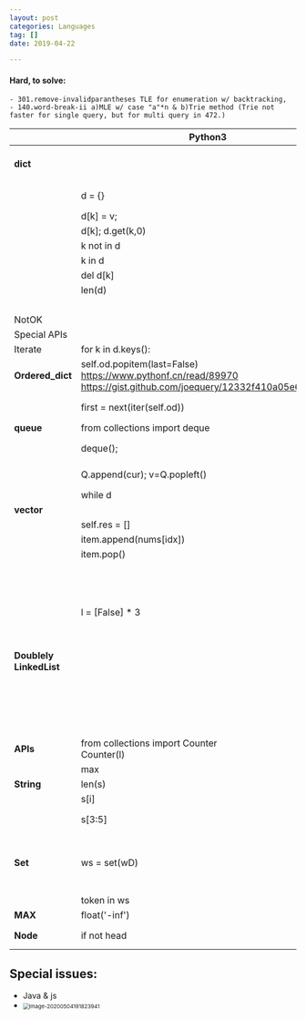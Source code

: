 ```yaml
---
layout: post
categories: Languages
tag: []
date: 2019-04-22

---
```


#### Hard, to solve: 
    - 301.remove-invalidparantheses TLE for enumeration w/ backtracking, 
    - 140.word-break-ii a)MLE w/ case "a"*n & b)Trie method (Trie not faster for single query, but for multi query in 472.)

|                         | Python3                                                      | Cpp                                                          | JS                                                           | Java                                                         |
| ----------------------- | ------------------------------------------------------------ | ------------------------------------------------------------ | ------------------------------------------------------------ | ------------------------------------------------------------ |
| **dict**                |                                                              | include <unordered_map>, //Similar to defaultdict() in python3 |                                                              |                                                              |
|                         | d = {}                                                       | unordered_map<Node*> d;                                      | d = {}; new Map();                                           | Map<Node, Node> visited = new HashMap();                     |
|                         | d[k] = v;                                                    | d[k] = v;                                                    | d[k]=v; map.**set**(0,1)                                     | visited.**put**(k, v)                                        |
|                         | d[k]; d.get(k,0)                                             | d[k];                                                        | d[k]; map.get(k)                                             | visited.get(cur_O)                                           |
|                         | k not in d                                                   | (d.find(k)==d.end())                                         | !(nbr_O.val in visited)                                      | !visited.containsKey(nbr_O)                                  |
|                         | k in d                                                       | (d.find(k)!=d.end())                                         | nbr_O.val in visited; (map.**has**(sum-k))                   | visited.**containsKey**(nbr_O)                               |
|                         | del d[k]                                                     | d.**erase**(key)                                             | this.d.**delete**(key);                                      | this.d.**remove**(key);                                      |
|                         | len(d)                                                       | size()                                                       | d.**size**                                                   | d.size()                                                     |
|                         |                                                              | d.empty()  //true; false                                     |                                                              |                                                              |
| NotOK                   |                                                              |                                                              | {k:v} in Initialization                                      |                                                              |
| Special APIs            |                                                              | reserve(capacity)                                            |                                                              |                                                              |
| Iterate                 | for k in d.keys():                                           | for (auto k: d)                                              | for (var key in dict){}                                      | for(char c:  ransomNote.toCharArray()) {                     |
| **Ordered_dict**        | self.od.popitem(last=False)<br />https://www.pythonf.cn/read/89970<br />https://gist.github.com/joequery/12332f410a05e6c7c949 |                                                              | d = new Map(); APIs↑↑ //ref: https://stackoverflow.com/questions/2798893/ordered-hash-in-javascript | LinkedHashMap<Integer, Integer> d;<br />this.d = new LinkedHashMap<>(); |
|                         | first = next(iter(self.od))                                  |                                                              |                                                              | Integer first = this.d.keySet().iterator().next();           |
| **queue**               | from collections import deque                                | include  <deque>                                             |                                                              |                                                              |
|                         | deque();                                                     | deque<Node*>                                                 | let Q = [];                                                  | Queue<Node> Q = new LinkedList(); //LinkedList<Node> Q = new LinkedList<Node>(); |
|                         | Q.append(cur); v=Q.popleft()                                 | Q.push_back(cur); v=Q.front(),Q.pop_front()                  | Q.push(cur); v=Q.shift()                                     | Q.add(nbr_O);//Q.push(nbr_O); Q.poll();                      |
|                         | while d                                                      | while (!Q.empty())                                           | while (Q.length != 0)                                        | while (!Q.isEmpty())                                         |
| **vector**              |                                                              | include <vector>                                             |                                                              |                                                              |
|                         | self.res = []                                                | vector<vector<int>> result;                                  | res = [];                                                    | List<List<Integer>> res = new ArrayList<List<Integer>>();    |
|                         | item.append(nums[idx])                                       | item.push_back(nums[idx]);                                   | item.push(nums[idx]);                                        | item.add(nums[idx]);                                         |
|                         | item.pop()                                                   | item.pop_back();                                             | item.pop();                                                  | item.remove(item.size()-1);                                  |
|                         |                                                              |                                                              | l.length; // 注意！跟dict不同，這邊是 length                 |                                                              |
|                         |                                                              | for                                                          | for (***let*** i=0; i<l.length; i++)                         |                                                              |
|                         | l = [False] * 3                                              | vector<bool> dp(3, false);                                   | const dp = new Array(3).fill(false);                         | List<Boolean> dp = new ArrayList(Collections.nCopies(s.length(), false)); |
| **Doublely LinkedList** |                                                              | **std::list**<br />**List** stores elements at non contiguous memory location i.e. it internally uses a doubly linked list i.e. |                                                              |                                                              |
|                         |                                                              | back(); front();                                             |                                                              |                                                              |
|                         |                                                              | pop_back(); pop_front();                                     |                                                              |                                                              |
|                         |                                                              | db_ll.erase(d[key])                                          |                                                              |                                                              |
| **APIs**                | from collections import Counter<br />Counter(l)              | X                                                            | _.countBy(l)                                                 | X                                                            |
|                         | max                                                          | max                                                          | Math.max                                                     | Math.max                                                     |
| **String**              | len(s)                                                       | s.length()                                                   | s.length                                                     | s.length()                                                   |
|                         | s[i]                                                         | s[i]                                                         | s[i]                                                         | s.charAt(i)                                                  |
|                         | s[3:5]                                                       | token = s.substr(start, i-start+1);                          | s.slice(3, 5);                                               | s.substring(start, i+1);                                     |
| **Set**                 | ws = set(wD)                                                 | unordered_set<string> ws;<br/>        <br/>        for (auto s: wordDict){<br/>            ws.insert(s);<br/>        } | let ws = new Set(wD)                                         | HashSet<String> ws = new HashSet(wordDict);                  |
|                         | token in ws                                                  | ws.find(token) != ws.end()                                   | ws.has(token)                                                | ws.contains(token)                                           |
| **MAX**                 | float('-inf')                                                | INT_MIN;                                                     | -Number.MAX_VALUE;                                           | Integer.MIN_VALUE;                                           |
| **Node**                | if not head                                                  | if (!head); if (nullputr == head)                            | if (!root); if (head == null)                                | if (head == null)                                            |



## Special issues:

- Java & js
- <img src="https://tva1.sinaimg.cn/large/007S8ZIlgy1gegmwb46qaj312a0u0qb1.jpg" alt="image-20200504191823941" style="zoom:67%;" />